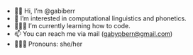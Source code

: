 - ✌🏻 Hi, I’m @gabiberr
- 👀 I’m interested in computational linguistics and phonetics. 
- 👩🏻‍💻 I’m currently learning how to code. 
- 📫 You can reach me via mail (gabypberr@gmail.com)
- 🧚🏻‍♀️ Pronouns: she/her

<!---
gabiberr/gabiberr is a ✨ special ✨ repository because its `README.md` (this file) appears on your GitHub profile.
You can click the Preview link to take a look at your changes.
--->
